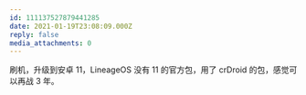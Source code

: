 ```yaml
---
id: 111137527879441285
date: 2021-01-19T23:08:09.000Z
reply: false
media_attachments: 0
---
```


刷机，升级到安卓 11，LineageOS 没有 11 的官方包，用了 crDroid 的包，感觉可以再战 3 年。

